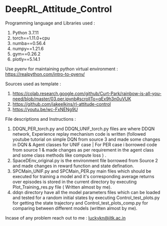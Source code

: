 # DeepRL_Attitude_Control

Programming language and  Libraries used :
1. Python 3.7.11
2. torch==1.11.0+cpu
3. numba==0.56.4
4. numpy==1.21.6
5. gym==0.26.2
6. plotly==5.14.1

Use pyenv for maintaining python virtual environment : https://realpython.com/intro-to-pyenv/

Sources used as template :
1. https://colab.research.google.com/github/Curt-Park/rainbow-is-all-you-need/blob/master/03.per.ipynb#scrollTo=qEx9h3n0uVUK
2. https://github.com/jakeelkins/rl-attitude-control
3. https://youtu.be/wc-FxNENg9U

File descriptions and  Instructions :
1. DDQN_PER_torch.py and DDQN_UNIF_torch.py files are where DDQN network, Experience replay mechanism   code is written (followed youtube tutorial on simple DQN from  source 3 and made some changes in DQN & Agent classes for UNIF case | For PER case i borrowed code from source 1 & made changes as per requirement in the agent class and some class methods like compute loss ) .
2. SpaceDEnv_original.py is the environment file borrowed from Source 2  and made changes in reward function and state defination.
3. SPCMain_UNIF.py and SPCMain_PER.py main files which should be executed for training a model and it's corresponding average returns over episodes  is stored in the current directory by executing Plot_Training_res.py file ( Written almost by me).
4. ddqn directory have all the model parameters files which can be loaded and tested for a random initial states by executing Control_test_plots.py for getting the state trajectory and  Control_test_plots_comp.py for comparing between different models (written almost by me).


Incase of any problem reach out to me : luckykn@iitk.ac.in
